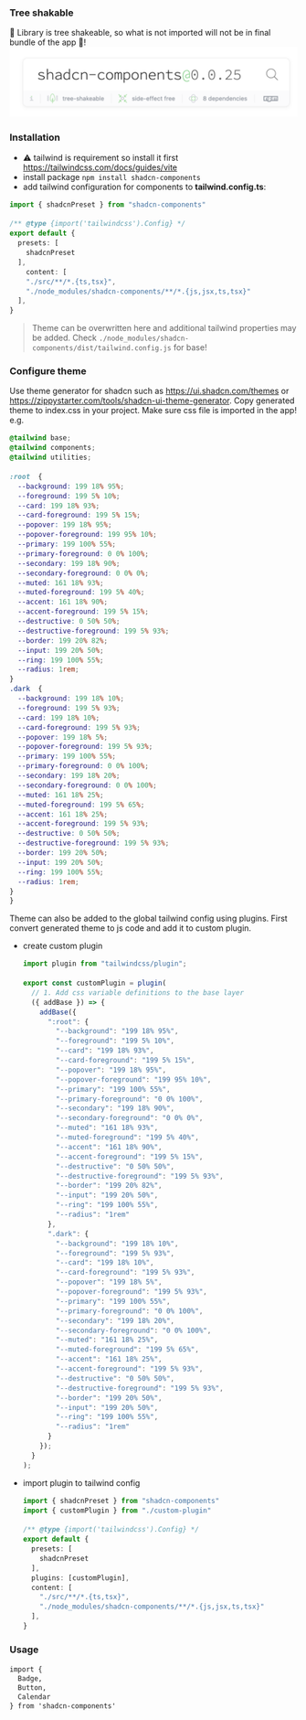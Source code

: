 ### Tree shakable
🌳 Library is tree shakeable, so what is not imported will not be in final bundle of the app 🎉!
![alt text](image.png)

### Installation
* ⚠️ tailwind is requirement so install it first https://tailwindcss.com/docs/guides/vite
* install package
  ```npm install shadcn-components```
* add tailwind configuration for components to **tailwind.config.ts**:
```ts
import { shadcnPreset } from "shadcn-components"

/** @type {import('tailwindcss').Config} */
export default {
  presets: [
    shadcnPreset
  ],
	content: [
    "./src/**/*.{ts,tsx}",
    "./node_modules/shadcn-components/**/*.{js,jsx,ts,tsx}"
  ],
}

```
> Theme can be overwritten here and additional tailwind properties may be added. Check `./node_modules/shadcn-components/dist/tailwind.config.js` for base!

### Configure theme
Use theme generator for shadcn such as https://ui.shadcn.com/themes or https://zippystarter.com/tools/shadcn-ui-theme-generator.
Copy generated theme to index.css in your project. Make sure css file is imported in the app! <br />
e.g. 
```css
@tailwind base;
@tailwind components;
@tailwind utilities;

:root  {
  --background: 199 18% 95%;
  --foreground: 199 5% 10%;
  --card: 199 18% 93%;
  --card-foreground: 199 5% 15%;
  --popover: 199 18% 95%;
  --popover-foreground: 199 95% 10%;
  --primary: 199 100% 55%;
  --primary-foreground: 0 0% 100%;
  --secondary: 199 18% 90%;
  --secondary-foreground: 0 0% 0%;
  --muted: 161 18% 93%;
  --muted-foreground: 199 5% 40%;
  --accent: 161 18% 90%;
  --accent-foreground: 199 5% 15%;
  --destructive: 0 50% 50%;
  --destructive-foreground: 199 5% 93%;
  --border: 199 20% 82%;
  --input: 199 20% 50%;
  --ring: 199 100% 55%;
  --radius: 1rem;
}
.dark  {
  --background: 199 18% 10%;
  --foreground: 199 5% 93%;
  --card: 199 18% 10%;
  --card-foreground: 199 5% 93%;
  --popover: 199 18% 5%;
  --popover-foreground: 199 5% 93%;
  --primary: 199 100% 55%;
  --primary-foreground: 0 0% 100%;
  --secondary: 199 18% 20%;
  --secondary-foreground: 0 0% 100%;
  --muted: 161 18% 25%;
  --muted-foreground: 199 5% 65%;
  --accent: 161 18% 25%;
  --accent-foreground: 199 5% 93%;
  --destructive: 0 50% 50%;
  --destructive-foreground: 199 5% 93%;
  --border: 199 20% 50%;
  --input: 199 20% 50%;
  --ring: 199 100% 55%;
  --radius: 1rem;
}
}
```

Theme can also be added to the global tailwind config using plugins.
First convert generated theme to js code and add it to custom plugin.

* create custom plugin
  ```ts
  import plugin from "tailwindcss/plugin";

  export const customPlugin = plugin(
    // 1. Add css variable definitions to the base layer
    ({ addBase }) => {
      addBase({
        ":root": {
          "--background": "199 18% 95%",
          "--foreground": "199 5% 10%",
          "--card": "199 18% 93%",
          "--card-foreground": "199 5% 15%",
          "--popover": "199 18% 95%",
          "--popover-foreground": "199 95% 10%",
          "--primary": "199 100% 55%",
          "--primary-foreground": "0 0% 100%",
          "--secondary": "199 18% 90%",
          "--secondary-foreground": "0 0% 0%",
          "--muted": "161 18% 93%",
          "--muted-foreground": "199 5% 40%",
          "--accent": "161 18% 90%",
          "--accent-foreground": "199 5% 15%",
          "--destructive": "0 50% 50%",
          "--destructive-foreground": "199 5% 93%",
          "--border": "199 20% 82%",
          "--input": "199 20% 50%",
          "--ring": "199 100% 55%",
          "--radius": "1rem"
        },
        ".dark": {
          "--background": "199 18% 10%",
          "--foreground": "199 5% 93%",
          "--card": "199 18% 10%",
          "--card-foreground": "199 5% 93%",
          "--popover": "199 18% 5%",
          "--popover-foreground": "199 5% 93%",
          "--primary": "199 100% 55%",
          "--primary-foreground": "0 0% 100%",
          "--secondary": "199 18% 20%",
          "--secondary-foreground": "0 0% 100%",
          "--muted": "161 18% 25%",
          "--muted-foreground": "199 5% 65%",
          "--accent": "161 18% 25%",
          "--accent-foreground": "199 5% 93%",
          "--destructive": "0 50% 50%",
          "--destructive-foreground": "199 5% 93%",
          "--border": "199 20% 50%",
          "--input": "199 20% 50%",
          "--ring": "199 100% 55%",
          "--radius": "1rem"
        }
      });
    }
  );
  ```

* import plugin to tailwind config

  ```ts
  import { shadcnPreset } from "shadcn-components"
  import { customPlugin } from "./custom-plugin"

  /** @type {import('tailwindcss').Config} */
  export default {
    presets: [
      shadcnPreset
    ],
    plugins: [customPlugin],
    content: [
      "./src/**/*.{ts,tsx}",
      "./node_modules/shadcn-components/**/*.{js,jsx,ts,tsx}"
    ],
  }
  ```

### Usage
```tsx
import {
  Badge,
  Button,
  Calendar
} from 'shadcn-components'
```
